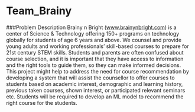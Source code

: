 # Team_Brainy
###Problem Description
Brainy n Bright (www.brainynbright.com) is a center of Science & Technology offering 150+ programs on technology globally for
students of age 6 years and above. We counsel and provide young adults and working professionals’ skill-based courses to prepare
for 21st century STEM skills.
Students and parents are often confused about course selection, and it is important that they have access to information and the
right tools to guide them, so they can make informed decisions. This project might help to address the need for course
recommendation by developing a system that will assist the counsellor to offer courses to students based on academic interest,
demographic and learning history, previous taken courses, shown interest, or participated relevant seminars etc. Students will be
required to develop an ML model to recommend the right course for the students.
###
